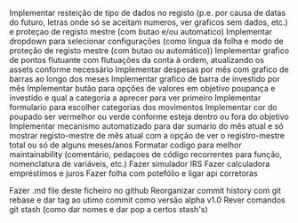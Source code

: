 Implementar resteição de tipo de dados no registo (p.e. por causa de datas do futuro, letras onde só se aceitam numeros, ver graficos sem dados, etc.) e proteçao de registo mestre (com butao e/ou automatico)
Implementar dropdown para selecionar configurações (como lingua da folha e modo de proteção de registo mestre (com butao ou automático))
Implementar grafico de pontos flutuante com flutuações da conta à ordem, atualizando os assets conforme necessário
Implementar despesas por mês com grafico de barras ao longo dos meses
Implementar grafico de barra de investido por mês
Implementar butão para opções de valores em objetivo poupança e investido e qual a categoria a aprecer para ver primeiro
Implementar formulario para escolher categorias dos movimentos
Implementar cor do poupado ser vermelhor ou verde conforme esteja dentro ou fora do objetivo
Implementar mecanismo automatizado para dar sumario do mês atual e só mostrar registo-mestre de mês atual com a opçáo de ver o registro-mestre total ou só de alguns meses/anos
Formatar codigo para melhor maintainability (comentário, pedaçoes de código recorrentes para função, nomenclatura de variáveis, etc.)
Fazer simulador IRS
Fazer calculadora empréstimos e juros
Fazer folha com potefólio e ligar api corretoras



Fazer .md file deste ficheiro no github
Reorganizar commit history com git rebase e dar tag ao utimo commit como versão alpha v1.0
Rever comandos git stash (como dar nomes e dar pop a certos stash's)

